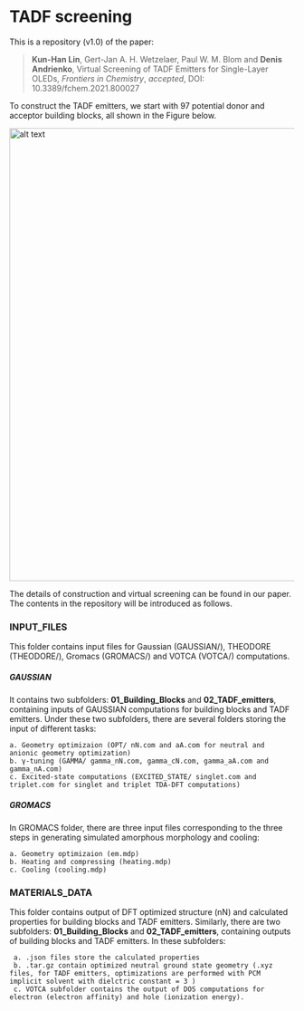 # TADF screening
This is a repository (v1.0) of the paper:

> **Kun-Han Lin**, Gert-Jan A. H. Wetzelaer, Paul W. M. Blom and **Denis Andrienko**, Virtual Screening of TADF Emitters for Single-Layer OLEDs, *Frontiers in Chemistry*, *accepted*, DOI: 10.3389/fchem.2021.800027

To construct the TADF emitters, we start with 97 potential donor and acceptor building blocks, all shown in the Figure below.

<img src='https://i.imgur.com/B1g81dg.png' alt='alt text' width=800 >

The details of construction and virtual screening can be found in our paper. The contents in the repository will be introduced as follows.

### INPUT_FILES
This folder contains input files for Gaussian (GAUSSIAN/), THEODORE (THEODORE/), Gromacs (GROMACS/) and VOTCA (VOTCA/) computations.
##### GAUSSIAN
It contains two subfolders: **01_Building_Blocks** and **02_TADF_emitters**, containing inputs of GAUSSIAN computations for building blocks and TADF emitters. Under these two subfolders, there are several folders storing the input of different tasks:
```
a. Geometry optimizaion (OPT/ nN.com and aA.com for neutral and anionic geometry optimization)  
b. γ-tuning (GAMMA/ gamma_nN.com, gamma_cN.com, gamma_aA.com and gamma_nA.com)   
c. Excited-state computations (EXCITED_STATE/ singlet.com and triplet.com for singlet and triplet TDA-DFT computations)   
```

##### GROMACS
In GROMACS folder, there are three input files corresponding to the three steps in generating simulated amorphous morphology and cooling:
```
a. Geometry optimizaion (em.mdp)  
b. Heating and compressing (heating.mdp)   
c. Cooling (cooling.mdp)   
```

### MATERIALS_DATA
This folder contains output of DFT optimized structure (nN) and calculated properties for building blocks and TADF emitters. Similarly, there are two subfolders: **01_Building_Blocks** and **02_TADF_emitters**, containing outputs of building blocks and TADF emitters. In these subfolders:
```
 a. .json files store the calculated properties
 b. .tar.gz contain optimized neutral ground state geometry (.xyz files, for TADF emitters, optimizations are performed with PCM implicit solvent with dielctric constant = 3 )
 c. VOTCA subfolder contains the output of DOS computations for electron (electron affinity) and hole (ionization energy).
```


